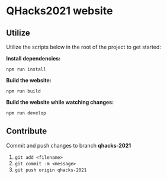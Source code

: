 # QHacks2021 website

## Utilize

Utilize the scripts below in the root of the project to get started:

**Install dependencies:**

`npm run install`

**Build the website:**

`npm run build`

**Build the website while watching changes:**

`npm run develop`


## Contribute

Commit and push changes to branch **qhacks-2021**

1. `git add <filename>`
2. `git commit -m <message>`
3. `git push origin qhacks-2021`